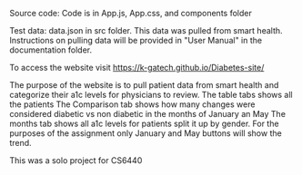 Source code: Code is in App.js, App.css, and components folder

Test data: data.json in src folder. This data was pulled from smart health. Instructions on pulling data will be provided in "User Manual" in the documentation folder.

To access the website visit https://k-gatech.github.io/Diabetes-site/

The purpose of the website is to pull patient data from smart health and categorize their a1c levels for physicians to review. 
The table tabs shows all the patients
The Comparison tab shows how many changes were considered diabetic vs non diabetic in the months of January an May
The months tab shows all a1c levels for patients split it up by gender. For the purposes of the assignment only January and May buttons will show the trend. 

This was a solo project for CS6440
